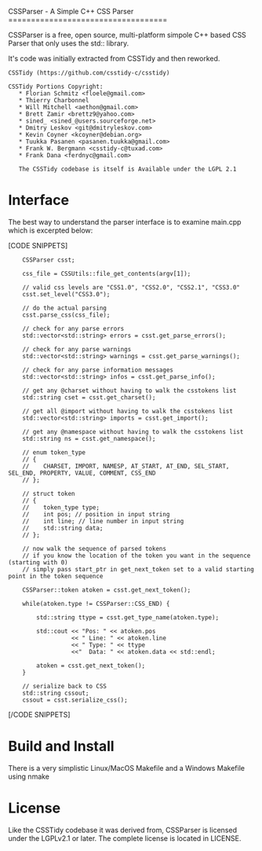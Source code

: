 CSSParser - A Simple C++ CSS Parser                                                                                       ===================================                                  

CSSParser is a free, open source, multi-platform simpole C++ based CSS Parser
that only uses the std:: library.

It's code was initially extracted from CSSTidy and then reworked.
     
    CSSTidy (https://github.com/csstidy-c/csstidy)

    CSSTidy Portions Copyright:
       * Florian Schmitz <floele@gmail.com>
       * Thierry Charbonnel
       * Will Mitchell <aethon@gmail.com>
       * Brett Zamir <brettz9@yahoo.com>
       * sined_ <sined_@users.sourceforge.net>
       * Dmitry Leskov <git@dmitryleskov.com>
       * Kevin Coyner <kcoyner@debian.org>
       * Tuukka Pasanen <pasanen.tuukka@gmail.com>
       * Frank W. Bergmann <csstidy-c@tuxad.com>
       * Frank Dana <ferdnyc@gmail.com>
  
       The CSSTidy codebase is itself is Available under the LGPL 2.1
 

Interface
=========

The best way to understand the parser interface is to examine main.cpp
which is excerpted below:

[CODE SNIPPETS]
    
        CSSParser csst;

        css_file = CSSUtils::file_get_contents(argv[1]);

        // valid css levels are "CSS1.0", "CSS2.0", "CSS2.1", "CSS3.0" 
        csst.set_level("CSS3.0");

        // do the actual parsing
        csst.parse_css(css_file);

        // check for any parse errors
        std::vector<std::string> errors = csst.get_parse_errors();

        // check for any parse warnings
        std::vector<std::string> warnings = csst.get_parse_warnings();

        // check for any parse information messages
        std::vector<std::string> infos = csst.get_parse_info();

        // get any @charset without having to walk the csstokens list
        std::string cset = csst.get_charset();

        // get all @import without having to walk the csstokens list
        std::vector<std::string> imports = csst.get_import();

        // get any @namespace without having to walk the csstokens list
        std::string ns = csst.get_namespace();

        // enum token_type
        // {
        //    CHARSET, IMPORT, NAMESP, AT_START, AT_END, SEL_START, SEL_END, PROPERTY, VALUE, COMMENT, CSS_END
        // };

        // struct token
        // {
        //    token_type type;
        //    int pos; // position in input string
        //    int line; // line number in input string
        //    std::string data;
        // };

        // now walk the sequence of parsed tokens
        // if you know the location of the token you want in the sequence (starting with 0)
        // simply pass start_ptr in get_next_token set to a valid starting point in the token sequence

        CSSParser::token atoken = csst.get_next_token();
    
        while(atoken.type != CSSParser::CSS_END) {
    
            std::string ttype = csst.get_type_name(atoken.type);

            std::cout << "Pos: " << atoken.pos
                      << " Line: " << atoken.line
                      << " Type: " << ttype
                      <<"  Data: " << atoken.data << std::endl;
    
            atoken = csst.get_next_token();
        }

        // serialize back to CSS
        std::string cssout;
        cssout = csst.serialize_css();
    
[/CODE SNIPPETS] 


Build and Install
=================

There is a very simplistic Linux/MacOS Makefile and a Windows Makefile using nmake


License
=======

Like the CSSTidy codebase it was derived from, CSSParser is licensed under
the LGPLv2.1 or later. The complete license is located in LICENSE.
